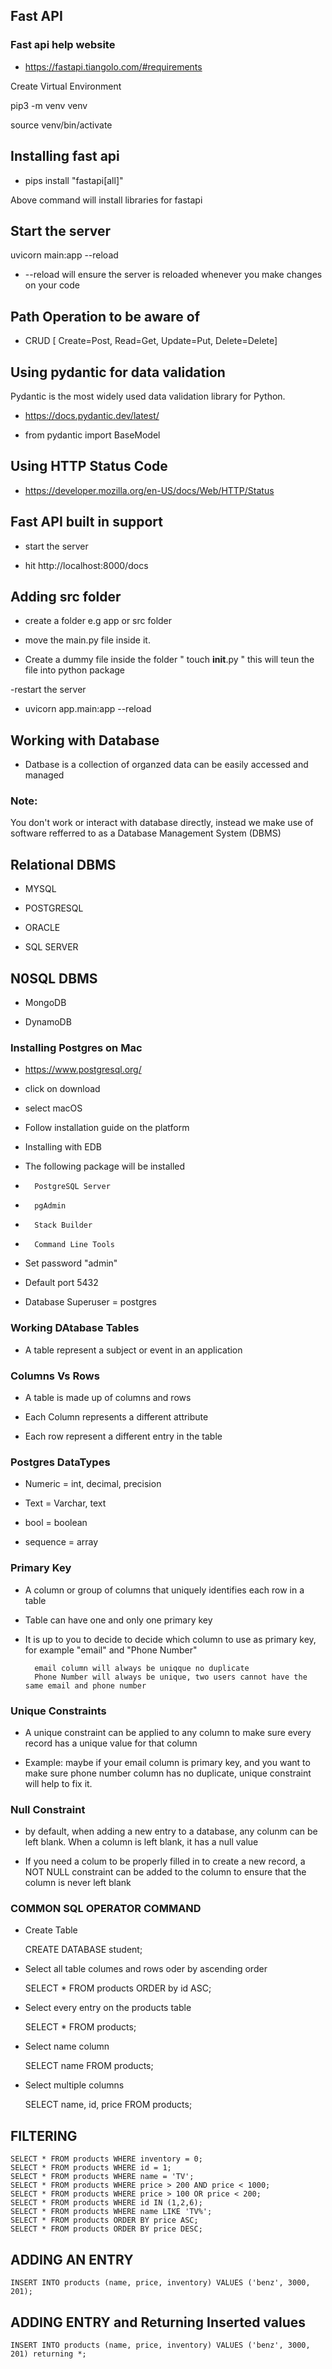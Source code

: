 ## Fast API

### Fast api help website

- https://fastapi.tiangolo.com/#requirements

Create Virtual Environment

pip3 -m venv venv

source venv/bin/activate

## Installing fast api

- pips install "fastapi[all]" 

Above command will install libraries for fastapi

## Start the server

uvicorn main:app --reload

- --reload will ensure the server is reloaded whenever you make changes on your code

## Path Operation to be aware of

- CRUD [ Create=Post, Read=Get, Update=Put, Delete=Delete]

## Using pydantic for data validation

Pydantic is the most widely used data validation library for Python.

- https://docs.pydantic.dev/latest/

- from pydantic import BaseModel

## Using HTTP Status Code

- https://developer.mozilla.org/en-US/docs/Web/HTTP/Status

## Fast API built in support

- start the server

- hit http://localhost:8000/docs

## Adding src folder

-  create a folder e.g app or src folder

- move the main.py file inside it.

- Create a dummy file inside the folder " touch __init__.py " this will teun the file into python package

-restart the server  

- uvicorn app.main:app --reload

## Working with Database

- Datbase is a collection of organzed data can be easily accessed and managed

### Note:
You don't work or interact with database directly, instead we make use of software refferred to as a Database Management System (DBMS)

## Relational DBMS

- MYSQL

- POSTGRESQL

- ORACLE

- SQL SERVER

## N0SQL DBMS

- MongoDB

- DynamoDB

### Installing Postgres on Mac

- https://www.postgresql.org/

- click on download

- select macOS

- Follow installation guide on the platform

- Installing with EDB 

- The following package will be installed

-       PostgreSQL Server
-       pgAdmin
-       Stack Builder
-       Command Line Tools

- Set password "admin"

- Default port 5432

- Database Superuser =  postgres

### Working DAtabase Tables

- A table represent a subject or event in an application

### Columns Vs Rows

- A table is made up of columns and rows

- Each Column represents a different attribute

- Each row represent a different entry in the table

### Postgres DataTypes

- Numeric = int, decimal, precision

- Text = Varchar, text

- bool = boolean

- sequence = array

### Primary Key

- A column or group of columns that uniquely identifies each row in a table

- Table can have one and only one primary key

- It is up to you to decide to decide which column to use as primary key, for example "email" and "Phone Number"

        email column will always be uniqque no duplicate
        Phone Number will always be unique, two users cannot have the same email and phone number

### Unique Constraints

- A unique constraint can be applied to any column to make sure every record has a unique value for that column

- Example: maybe if your email column is primary key, and you want to make sure phone number column has no duplicate, unique constraint will help to fix it.

### Null Constraint

- by default, when adding a new entry to a database, any colunm can be left blank. When a column is left blank, it has a null value

- If you need a colum to be properly filled in to create a new record, a NOT NULL constraint can be added to the column to ensure that the column is never left blank

### COMMON SQL OPERATOR COMMAND

- Create Table

    CREATE DATABASE student;

- Select all table columes and rows oder by ascending order

    SELECT * FROM products ORDER by id ASC;

- Select every entry on the products table

    SELECT * FROM products;

- Select name column

    SELECT name FROM products;

- Select multiple columns

    SELECT name, id, price FROM products;

## FILTERING

    SELECT * FROM products WHERE inventory = 0;
    SELECT * FROM products WHERE id = 1;
    SELECT * FROM products WHERE name = 'TV';
    SELECT * FROM products WHERE price > 200 AND price < 1000;
    SELECT * FROM products WHERE price > 100 OR price < 200;
    SELECT * FROM products WHERE id IN (1,2,6);
    SELECT * FROM products WHERE name LIKE 'TV%';
    SELECT * FROM products ORDER BY price ASC;
    SELECT * FROM products ORDER BY price DESC;

## ADDING AN ENTRY

    INSERT INTO products (name, price, inventory) VALUES ('benz', 3000, 201);

## ADDING ENTRY and Returning Inserted values

    INSERT INTO products (name, price, inventory) VALUES ('benz', 3000, 201) returning *;
